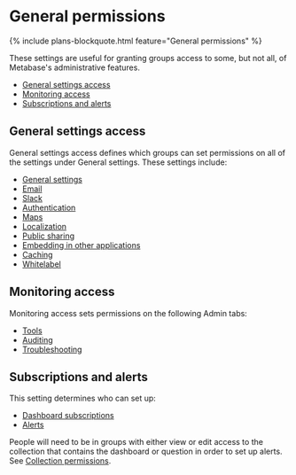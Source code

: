 # General permissions

{% include plans-blockquote.html feature="General permissions" %}

These settings are useful for granting groups access to some, but not all, of Metabase's administrative features.

- [General settings access](#general-settings-access)
- [Monitoring access](#monitoring-access)
- [Subscriptions and alerts](#subscriptions-and-alerts)

## General settings access

General settings access defines which groups can set permissions on all of the settings under General settings. These settings include:

- [General settings](08-configuration-settings.md)
- [Email](02-setting-up-email.md)
- [Slack](09-setting-up-slack.md)
- [Authentication](10-single-sign-on.md)
- [Maps](20-custom-maps.md)
- [Localization](localization.md)
- [Public sharing](12-public-links.md)
- [Embedding in other applications](13-embedding.md)
- [Caching](14-caching.md)
- [Whitelabel](15-whitelabeling.md)

## Monitoring access

Monitoring access sets permissions on the following Admin tabs:

- [Tools](../enterprise-guide/tools.md)
- [Auditing](../enterprise-guide/audit.md)
- [Troubleshooting](../troubleshooting-guide/index.md)

## Subscriptions and alerts

This setting determines who can set up:

- [Dashboard subscriptions](../users-guide/dashboard-subscriptions.md)
- [Alerts](../users-guide/15-alerts.md)

People will need to be in groups with either view or edit access to the collection that contains the dashboard or question in order to set up alerts. See [Collection permissions](06-collections.md).
